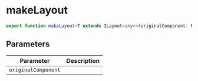 # makeLayout

```ts
export function makeLayout<T extends ILayout<any>>(originalComponent: React.FC<T>): React.FC<T>;
```

## Parameters

| Parameter | Description |
|-----------|-------------|
| `originalComponent` | |
